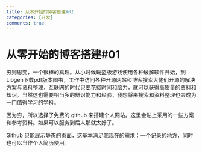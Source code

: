 ```yaml
---
title: 从零开始的博客搭建#01
categories: [开发]
comments: true
---
```


# 从零开始的博客搭建#01

穷则思变，一个很棒的真理。从小时候玩盗版游戏使用各种破解软件开始，到Libgen下载pdf版本图书，工作中访问各种开源网站和博客搜索大佬们开源的解决方案与资料整理，互联网的时代只要花费时间和脑力，就可以获得高质量的资料和知识。当然这也需要相当多的辨识能力和经验，我想将来搜索和资料整理也会成为一门值得学习的学科。

因为穷，所以选择了免费的 github 来搭建个人网站。这里会贴上采用的一些方案和参考资料。如果可以服务到后人那就太好了。

Github 只能展示静态的页面，这基本满足我现在的需求：一个记录的地方，同时也可以当作个人简历使用。
